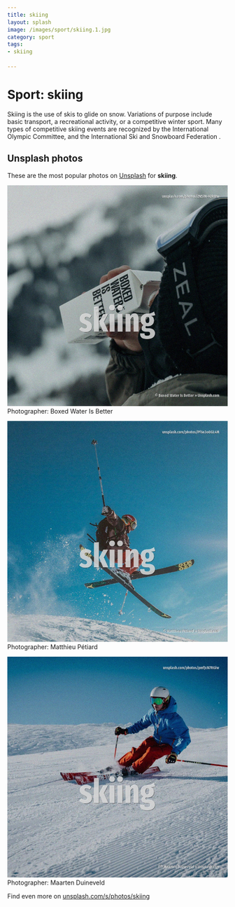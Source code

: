 ```yaml
---
title: skiing
layout: splash
image: /images/sport/skiing.1.jpg
category: sport
tags:
- skiing

---
```

# Sport: skiing

Skiing is the use of skis to glide on snow. Variations of purpose include basic transport, a recreational activity, or a competitive winter  sport. Many types of competitive skiing events are recognized by the International Olympic Committee, and  the International Ski and Snowboard Federation .   

 
## Unsplash photos
These are the most popular photos on [Unsplash](https://unsplash.com) for **skiing**.
 
![skiing](/images/sport/skiing.1.jpg)
Photographer:  Boxed Water Is Better
 
![skiing](/images/sport/skiing.2.jpg)
Photographer:  Matthieu Pétiard
 
![skiing](/images/sport/skiing.3.jpg)
Photographer:  Maarten Duineveld
 
Find even more on [unsplash.com/s/photos/skiing](https://unsplash.com/s/photos/skiing)
 
